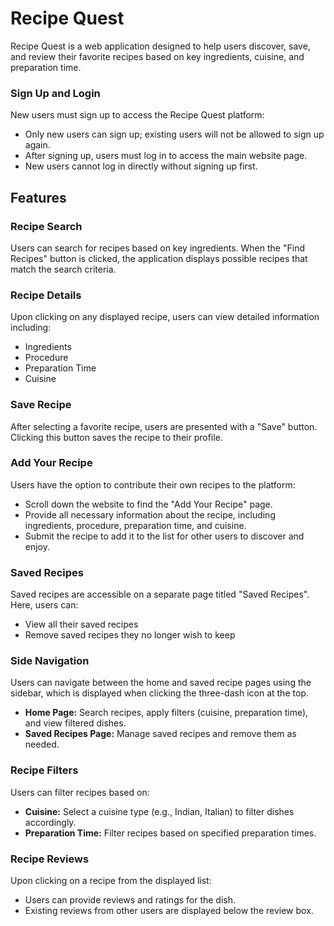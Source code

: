 # Recipe Quest

Recipe Quest is a web application designed to help users discover, save, and review their favorite recipes based on key ingredients, cuisine, and preparation time.

### Sign Up and Login

New users must sign up to access the Recipe Quest platform:
- Only new users can sign up; existing users will not be allowed to sign up again.
- After signing up, users must log in to access the main website page.
- New users cannot log in directly without signing up first.

## Features

### Recipe Search

Users can search for recipes based on key ingredients. When the "Find Recipes" button is clicked, the application displays possible recipes that match the search criteria.

### Recipe Details

Upon clicking on any displayed recipe, users can view detailed information including:
- Ingredients
- Procedure
- Preparation Time
- Cuisine

### Save Recipe

After selecting a favorite recipe, users are presented with a "Save" button. Clicking this button saves the recipe to their profile.

### Add Your Recipe

Users have the option to contribute their own recipes to the platform:
- Scroll down the website to find the "Add Your Recipe" page.
- Provide all necessary information about the recipe, including ingredients, procedure, preparation time, and cuisine.
- Submit the recipe to add it to the list for other users to discover and enjoy.

### Saved Recipes

Saved recipes are accessible on a separate page titled "Saved Recipes". Here, users can:
- View all their saved recipes
- Remove saved recipes they no longer wish to keep

### Side Navigation

Users can navigate between the home and saved recipe pages using the sidebar, which is displayed when clicking the three-dash icon at the top.
- **Home Page:** Search recipes, apply filters (cuisine, preparation time), and view filtered dishes.
- **Saved Recipes Page:** Manage saved recipes and remove them as needed.

### Recipe Filters

Users can filter recipes based on:
- **Cuisine:** Select a cuisine type (e.g., Indian, Italian) to filter dishes accordingly.
- **Preparation Time:** Filter recipes based on specified preparation times.

### Recipe Reviews

Upon clicking on a recipe from the displayed list:
- Users can provide reviews and ratings for the dish.
- Existing reviews from other users are displayed below the review box.





